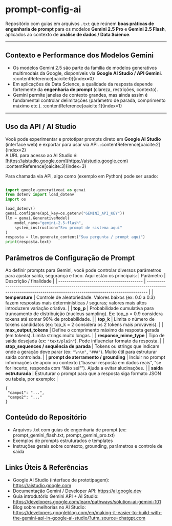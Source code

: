# prompt-config-ai

Repositório com guias em arquivos `.txt` que reúnem **boas práticas de engenharia de prompt** para os modelos **Gemini 2.5 Pro** e **Gemini 2.5 Flash**, aplicados ao contexto de **análise de dados / Data Science**.

---

## Contexto e Performance dos Modelos Gemini

- Os modelos Gemini 2.5 são parte da família de modelos generativos multimodais da Google, disponíveis via **Google AI Studio / API Gemini**. :contentReference[oaicite:0]{index=0}  
- Em aplicações de Data Science, a qualidade da resposta depende fortemente da **engenharia de prompt** (clareza, restrições, contexto).  
- Gemini permite janelas de contexto grandes, mas ainda assim é fundamental controlar delimitações (parâmetro de parada, comprimento máximo etc.). :contentReference[oaicite:1]{index=1}  

---

## Uso da API / AI Studio

Você pode experimentar e prototipar prompts direto em **Google AI Studio** (interface web) e exportar para usar via API. :contentReference[oaicite:2]{index=2}  
A URL para acesso ao AI Studio é:  
[https://aistudio.google.com](https://aistudio.google.com) :contentReference[oaicite:3]{index=3}  

Para chamada via API, algo como (exemplo em Python) pode ser usado:

``` python

import google.generativeai as genai
from dotenv import load_dotenv
import os

load_dotenv()
genai.configure(api_key=os.getenv("GEMINI_API_KEY"))
llm = genai.GenerativeModel(
    model_name="gemini-2.5-flash",
    system_instruction="Seu prompt de sistema aqui"
)
resposta = llm.generate_content("Sua pergunta / prompt aqui")
print(resposta.text)

```
## Parâmetros de Configuração de Prompt
Ao definir prompts para Gemini, você pode controlar diversos parâmetros para ajustar saída, segurança e foco. Aqui estão os principais:
| Parâmetro                                 | Descrição / finalidade                                                                                                                                       |
| ----------------------------------------- | ------------------------------------------------------------------------------------------------------------------------------------------------------------ |
| **temperature**                           | Controle de aleatoriedade. Valores baixos (ex: 0.0 a 0.3) fazem respostas mais determinísticas / seguras; valores mais altos introduzem variação criativa.   |
| **top\_p**                                | Probabilidade cumulativa para truncamento de distribuição (nucleus sampling). Ex: top\_p = 0.9 considera tokens até somar 90% de probabilidade.              |
| **top\_k**                                | Limita o número de tokens candidatos (ex: top\_k = 2 considera os 2 tokens mais prováveis).                                                                  |
| **max\_output\_tokens**                   | Define o comprimento máximo da resposta gerada (em tokens). Limita strings muito longas.                                                                     |
| **response\_mime\_type**                  | Tipo de saída desejada (ex: `"text/plain"`). Pode influenciar formato da resposta.                                                                           |
| **stop\_sequences / sequência de parada** | Tokens ou strings que indicam onde a geração deve parar (ex: `"\n\n"`, `"###"`). Muito útil para estruturar saída controlada.                                |
| **prompt de aterramento / grounding**     | Incluir no prompt informações de apoio ou contexto (“basear resposta em dados reais”, “se for incerto, responda com “Não sei””). Ajuda a evitar alucinações. |
| **saída estruturada**                     | Estruturar o prompt para que a resposta siga formato JSON ou tabela, por exemplo:                                                                            |
``` text
{
 "campo1": "...",
 "campo2": "..."
}

```
## Conteúdo do Repositório
- Arquivos .txt com guias de engenharia de prompt (ex: prompt_gemini_flash.txt, prompt_gemini_pro.txt)
- Exemplos de prompts estruturados e templates
- Instruções gerais sobre contexto, grounding, parâmetros e controle de saída

## Links Úteis & Referências
- Google AI Studio (interface de prototipagem): https://aistudio.google.com
- Documentação Gemini / Developer API: https://ai.google.dev
- Guia introdutório Gemini API + AI Studio: https://developers.google.com/learn/pathways/solution-ai-gemini-101
- Blog sobre melhorias no AI Studio: https://developers.googleblog.com/en/making-it-easier-to-build-with-the-gemini-api-in-google-ai-studio/?utm_source=chatgpt.com
